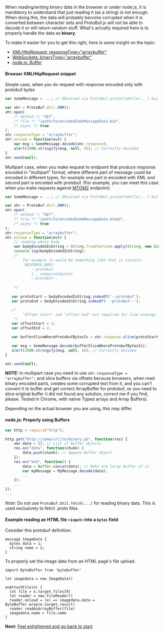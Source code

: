 When reading/writing binary data in the browser or under node.js, it is mandatory to understand that just reading it (as a string) is not enough. When doing this, the data will probably become corrupted when it is converted between character sets and ProtoBuf.js will not be able to decode it or will return random stuff. What's actually required here is to properly handle the data as **binary**.

To make it easier for you to get this right, here is some insight on the topic:

* [XMLHttpRequest: responseType="arraybuffer"](https://developer.mozilla.org/en-US/docs/Web/API/XMLHttpRequest/Sending_and_Receiving_Binary_Data)
* [WebSockets: binaryType="arraybuffer"](https://developer.mozilla.org/en-US/docs/Web/API/WebSocket)
* [node.js: Buffer](http://nodejs.org/api/buffer.html)

#### Browser XMLHttpRequest snippet

Simple case, when you do request with response encoded only with protobuf bytes

```js
var SomeMessage = ...; // Obtained via ProtoBuf.protoFromFile(...).build("SomeMessage") for example

var xhr = ProtoBuf.Util.XHR();
xhr.open(
    /* method */ "GET",
    /* file */ "/path/to/encodedSomeMessageData.bin",
    /* async */ true
);
xhr.responseType = "arraybuffer";
xhr.onload = function(evt) {
    var msg = SomeMessage.decode(xhr.response);
    alert(JSON.stringify(msg, null, 4)); // Correctly decoded
}
xhr.send(null);
```

Multipart case, when you make request to endpoint that produce response encoded in "multipart" format, where different part of message could be encoded in different types, for example one part is encoded with XML and second part is encoded with protobuf. (For example, you can meet this case when you make requests against [MTOM2](https://en.wikipedia.org/wiki/Message_Transmission_Optimization_Mechanism) endpoint):

```js
var SomeMessage = ...; // Obtained via ProtoBuf.protoFromFile(...).build("SomeMessage") for example

var xhr = ProtoBuf.Util.XHR();
xhr.open(
    /* method */ "GET",
    /* file */ "/path/to/encodedSomeMessageData.mtom2",
    /* async */ true
);
xhr.responseType = "arraybuffer";
xhr.onload = function(evt) {
    // reading whole body
    var bodyEncodedInString = String.fromCharCode.apply(String, new Uint8Array(xhr.response));
    console.log(bodyEncodedInString);
    /*
        for example it would be something like that in console:
        `RESPONSE_BODY:
            --protobuf
            [...someprotobytes]
            --protobuf--
        `
    */
   
   var protoStart = bodyEncodedInString.indexOf('--protobuf');
   var protoEnd = bodyEncodedInString.indexOf('--protobuf--');

   /*
        "Offset start" and "offset end" are required for line endings. Don't forget, that on various operating systems there is different line endings, and it is not so uncommon when your backend is running on Windows and generates "\r\n" in place of line endings.
    */
   var offsetStart = 2;
   var offsetEnd = 2;

   var bufferSliceWhereProtobufBytesIs = xhr.response.slice(protoStart + offsetStart, protoEnd - offsetEnd);

   var msg = SomeMessage.decode(bufferSliceWhereProtobufBytesIs);
   alert(JSON.stringify(msg, null, 4)); // Correctly decoded
}

xhr.send(null);
```

__NOTE:__ In multipart case you need to use `xhr.responseType = "arraybuffer";` and slice buffers via offsets because browsers, when read binary encoded parts, creates some corrupted text from it, and you can't convert it to buffer and get correct ArrayBuffer for protobuf, so you need to slice original buffer (i did not found any solution, correct me if you find, please. Tested in Chrome, with native Typed arrays and Array Buffers).

Depending on the actual browser you are using, this may differ.

#### node.js: Properly using Buffers
```js
var http = require("http");

http.get("http://some/url/to/binary.pb", function(res) {
	var data = []; // List of Buffer objects
	res.on("data", function(chunk) {
		data.push(chunk); // Append Buffer object
	});
	res.on("end", function() {
		data = Buffer.concat(data); // Make one large Buffer of it
		var myMessage = MyMessage.decode(data);
		...
	});
	...
});
...
```

*Note:* Do not use `ProtoBuf.Util.fetch(...)` for reading binary data. This is used exclusively to fetch .proto files. 

#### Example reading an HTML file `<input>` into a `bytes` field ###

Consider this protobuf definition:

```
message ImageData {
  bytes data = 1;
  string name = 2;
}
```

To properly set the image data from an HTML page's file upload:

```
import ByteBuffer from 'bytebuffer'

let imagedata = new ImageData()

onAttachFile(e) {
  let file = e.target.files[0]
  let reader = new FileReader()
  reader.onload = (e) => imagedata.data = ByteBuffer.wrap(e.target.result)
  reader.readAsArrayBuffer(file)
  imagedata.name = file.name
}
```

**Next:** [Feel enlightened and go back to start](https://github.com/dcodeIO/ProtoBuf.js/wiki)